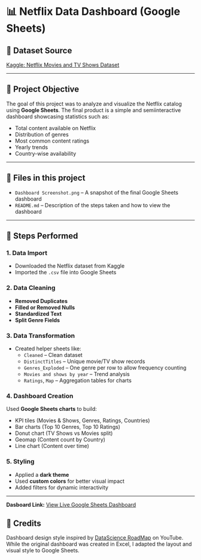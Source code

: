 # 📊 Netflix Data Dashboard (Google Sheets)

## 🔗 Dataset Source
[Kaggle: Netflix Movies and TV Shows Dataset](https://www.kaggle.com/datasets/shivamb/netflix-shows)

---

## 🧠 Project Objective

The goal of this project was to analyze and visualize the Netflix catalog using **Google Sheets**. The final product is a simple and semiinteractive dashboard showcasing statistics such as:
- Total content available on Netflix
- Distribution of genres
- Most common content ratings
- Yearly trends
- Country-wise availability

---

## 📂 Files in this project
- `Dashboard Screenshot.png` – A snapshot of the final Google Sheets dashboard  
- `README.md` – Description of the steps taken and how to view the dashboard

---

## 🔧 Steps Performed

### 1. Data Import
- Downloaded the Netflix dataset from Kaggle
- Imported the `.csv` file into Google Sheets

### 2. Data Cleaning
- **Removed Duplicates**
- **Filled or Removed Nulls**
- **Standardized Text**
- **Split Genre Fields**

### 3. Data Transformation
- Created helper sheets like:
  - `Cleaned` – Clean dataset
  - `DistinctTitles` – Unique movie/TV show records
  - `Genres_Exploded` – One genre per row to allow frequency counting
  - `Movies and shows by year` – Trend analysis
  - `Ratings`, `Map` – Aggregation tables for charts

### 4. Dashboard Creation
Used **Google Sheets charts** to build:
- KPI tiles (Movies & Shows, Genres, Ratings, Countries)
- Bar charts (Top 10 Genres, Top 10 Ratings)
- Donut chart (TV Shows vs Movies split)
- Geomap (Content count by Country)
- Line chart (Content over time)

### 5. Styling
- Applied a **dark theme**
- Used **custom colors** for better visual impact
- Added filters for dynamic interactivity

---
**Dasboard Link:**
[View Live Google Sheets Dashboard](https://docs.google.com/spreadsheets/d/12Pa5Kt8BgDxOrIV4N4MCPa2lR-hVoZypsN4IKoXeEfw/edit?usp=sharing)


## 🙏 Credits

Dashboard design style inspired by [DataScience RoadMap](https://www.youtube.com/@DataScienceRoadMap/community) on YouTube.  
While the original dashboard was created in Excel, I adapted the layout and visual style to Google Sheets.
